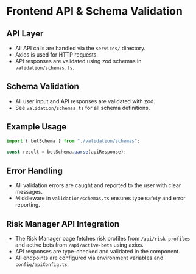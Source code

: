 # Frontend API & Schema Validation

## API Layer

- All API calls are handled via the `services/` directory.
- Axios is used for HTTP requests.
- API responses are validated using zod schemas in `validation/schemas.ts`.

## Schema Validation

- All user input and API responses are validated with zod.
- See `validation/schemas.ts` for all schema definitions.

## Example Usage

```typescript
import { betSchema } from "./validation/schemas";

const result = betSchema.parse(apiResponse);
```

## Error Handling

- All validation errors are caught and reported to the user with clear messages.
- Middleware in `validation/schemas.ts` ensures type safety and error reporting.

## Risk Manager API Integration

- The Risk Manager page fetches risk profiles from `/api/risk-profiles` and active bets from `/api/active-bets` using axios.
- API responses are type-checked and validated in the component.
- All endpoints are configured via environment variables and `config/apiConfig.ts`.
